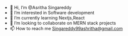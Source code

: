 - 👋 Hi, I’m @Asritha Singareddy
- 👀 I’m interested in Software development
- 🌱 I’m currently learning Nextjs,React 
- 💞️ I’m looking to collaborate on MERN stack projects
- 📫 How to reach me Singareddy99ashritha@gmail.com


<!---
Asritha29/Asritha29 is a ✨ special ✨ repository because its `README.md` (this file) appears on your GitHub profile.
You can click the Preview link to take a look at your changes.
--->
